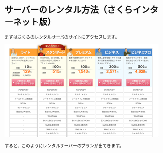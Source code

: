 # サーバーのレンタル方法（さくらインターネット版）

まずは[さくらのレンタルサーバのサイト](http://sakura.ne.jp)にアクセスします。

![rental-plans](./sakura_rental_plans.png)

すると、このようにレンタルサーバーのプランが出てきます。
